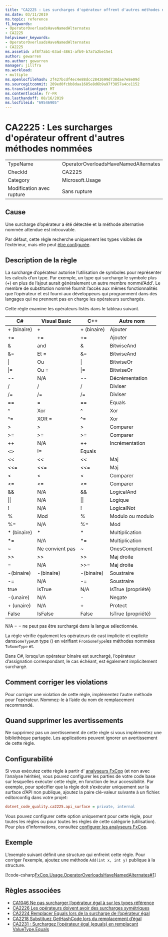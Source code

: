 ```yaml
---
title: "CA2225 : Les surcharges d'opérateur offrent d'autres méthodes nommées"
ms.date: 03/11/2019
ms.topic: reference
f1_keywords:
- OperatorOverloadsHaveNamedAlternates
- CA2225
helpviewer_keywords:
- OperatorOverloadsHaveNamedAlternates
- CA2225
ms.assetid: af8f7ab1-63ad-4861-afb9-b7a7a2be15e1
author: gewarren
ms.author: gewarren
manager: jillfra
ms.workload:
- multiple
ms.openlocfilehash: 2f427bcdf4ec4e88dcc2842699d738dae7e8e09d
ms.sourcegitcommit: 209ed0fcbb8daa1685e8d6b9a97f3857a4ce1152
ms.translationtype: MT
ms.contentlocale: fr-FR
ms.lasthandoff: 08/16/2019
ms.locfileid: "69546905"
---
```

# <a name="ca2225-operator-overloads-have-named-alternates"></a>CA2225 : Les surcharges d'opérateur offrent d'autres méthodes nommées

|||
|-|-|
|TypeName|OperatorOverloadsHaveNamedAlternates|
|CheckId|CA2225|
|Category|Microsoft.Usage|
|Modification avec rupture|Sans rupture|

## <a name="cause"></a>Cause

Une surcharge d’opérateur a été détectée et la méthode alternative nommée attendue est introuvable.

Par défaut, cette règle recherche uniquement les types visibles de l’extérieur, mais elle peut [être configurée](#configurability).

## <a name="rule-description"></a>Description de la règle

La surcharge d’opérateur autorise l’utilisation de symboles pour représenter les calculs d’un type. Par exemple, un type qui surcharge le symbole plus (+) en plus de l’ajout aurait généralement un autre membre nommé’Add'. Le membre de substitution nommé fournit l’accès aux mêmes fonctionnalités que l’opérateur et est fourni aux développeurs qui programment dans des langages qui ne prennent pas en charge les opérateurs surchargés.

Cette règle examine les opérateurs listés dans le tableau suivant.

|C#|Visual Basic|C++|Autre nom|
|---------|------------------|-----------|--------------------|
|+ (binaire)|+|+ (binaire)|Ajouter|
|+=|+=|+=|Ajouter|
|&|and|&|BitwiseAnd|
|&=|Et =|&=|BitwiseAnd|
|&#124;|Ou|&#124;|BitwiseOr|
|&#124;=|Ou =|&#124;=|BitwiseOr|
|--|N/A|--|Décrémentation|
|/|/|/|Diviser|
|/=|/=|/=|Diviser|
|==|=|==|Equals|
|^|Xor|^|Xor|
|^=|XOR =|^=|Xor|
|>|>|>|Comparer|
|>=|>=|>=|Comparer|
|++|N/A|++|Incrémentation|
|<>|!=|Equals|
|<<|<<|<<|Maj|
|<<=|<<=|<<=|Maj|
|<|<|<|Comparer|
|<=|<=|\<=|Comparer|
|&&|N/A|&&|LogicalAnd|
|&#124;&#124;|N/A|&#124;&#124;|Logique|
|!|N/A|!|LogicalNot|
|%|Mod|%|Modulo ou modulo|
|%=|N/A|%=|Mod|
|* (binaire)|*|*|Multiplication|
|*=|N/A|*=|Multiplication|
|~|Ne convient pas|~|OnesComplement|
|>>|>>|>>|Maj droite|
=|N/A|>>=|Maj droite|
|-(binaire)|-(binaire)|-(binaire)|Soustraire|
|-=|N/A|-=|Soustraire|
|true|IsTrue|N/A|IsTrue (propriété)|
|-(unaire)|N/A|-|Negate|
|+ (unaire)|N/A|+|Protect|
|False|IsFalse|False|IsTrue (propriété)|

N/A = = ne peut pas être surchargé dans la langue sélectionnée.

La règle vérifie également les opérateurs de cast implicite et explicite dans`SomeType`un type () en vérifiant `FromSomeType`les méthodes nommées `ToSomeType` et.

Dans C#, lorsqu’un opérateur binaire est surchargé, l’opérateur d’assignation correspondant, le cas échéant, est également implicitement surchargé.

## <a name="how-to-fix-violations"></a>Comment corriger les violations

Pour corriger une violation de cette règle, implémentez l’autre méthode pour l’opérateur. Nommez-le à l’aide du nom de remplacement recommandé.

## <a name="when-to-suppress-warnings"></a>Quand supprimer les avertissements

Ne supprimez pas un avertissement de cette règle si vous implémentez une bibliothèque partagée. Les applications peuvent ignorer un avertissement de cette règle.

## <a name="configurability"></a>Configurabilité

Si vous exécutez cette règle à partir d' [analyseurs FxCop](install-fxcop-analyzers.md) (et non avec l’analyse héritée), vous pouvez configurer les parties de votre code base sur lesquelles exécuter cette règle, en fonction de leur accessibilité. Par exemple, pour spécifier que la règle doit s’exécuter uniquement sur la surface d’API non publique, ajoutez la paire clé-valeur suivante à un fichier. editorconfig dans votre projet:

```ini
dotnet_code_quality.ca2225.api_surface = private, internal
```

Vous pouvez configurer cette option uniquement pour cette règle, pour toutes les règles ou pour toutes les règles de cette catégorie (utilisation). Pour plus d’informations, consultez [configurer les analyseurs FxCop](configure-fxcop-analyzers.md).

## <a name="example"></a>Exemple

L’exemple suivant définit une structure qui enfreint cette règle. Pour corriger l’exemple, ajoutez une méthode `Add(int x, int y)` publique à la structure.

[!code-csharp[FxCop.Usage.OperatorOverloadsHaveNamedAlternates#1](../code-quality/codesnippet/CSharp/ca2225-operator-overloads-have-named-alternates_1.cs)]

## <a name="related-rules"></a>Règles associées

- [CA1046 Ne pas surcharger l’opérateur égal à sur les types référence](../code-quality/ca1046-do-not-overload-operator-equals-on-reference-types.md)
- [CA2226 Les opérateurs doivent avoir des surcharges symétriques](../code-quality/ca2226-operators-should-have-symmetrical-overloads.md)
- [CA2224 Remplacer Equals lors de la surcharge de l’opérateur égal](../code-quality/ca2224-override-equals-on-overloading-operator-equals.md)
- [CA2218 Substituez GetHashCode lors du remplacement d’égal](../code-quality/ca2218-override-gethashcode-on-overriding-equals.md)
- [CA2231 : Surchargez l’opérateur égal (equals) en remplaçant ValueType.Equals](../code-quality/ca2231-overload-operator-equals-on-overriding-valuetype-equals.md)